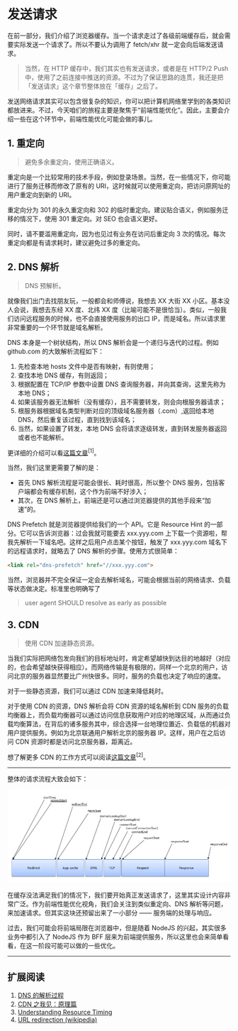 # 发送请求

在前一部分，我们介绍了浏览器缓存。当一个请求走过了各级前端缓存后，就会需要实际发送一个请求了。所以不要认为调用了 fetch/xhr 就一定会向后端发送请求。

> 当然，在 HTTP 缓存中，我们其实也有发送请求，或者是在 HTTP/2 Push 中，使用了之前连接中推送的资源。不过为了保证思路的连贯，我还是把「发送请求」这个章节整体放在「缓存」之后了。

发送网络请求其实可以包含很复杂的知识，你可以把计算机网络里学到的各类知识都放进来。不过，今天咱们的旅程主要是聚焦于“前端性能优化”。因此，主要会介绍一些在这个环节中，前端性能优化可能会做的事儿。

## 1. 重定向

> 避免多余重定向，使用正确语义。

重定向是一个比较常用的技术手段，例如登录场景。当然，在一些情况下，你可能进行了服务迁移而修改了原有的 URI，这时候就可以使用重定向，把访问原网址的用户重定向到新的 URI。

重定向分为 301 的永久重定向和 302 的临时重定向。建议贴合语义，例如服务迁移的情况下，使用 301 重定向。对 SEO 也会语义更好。

同时，请不要滥用重定向，因为也见过有业务在访问后重定向 3 次的情况。每次重定向都是有请求耗时，建议避免过多的重定向。

## 2. DNS 解析

> DNS 预解析。

就像我们出门去找朋友玩，一般都会和师傅说，我想去 XX 大街 XX 小区。基本没人会说，我想去东经 XX 度、北纬 XX 度（比喻可能不是很恰当）。类似，一般我们访问远程服务的时候，也不会直接使用服务的出口 IP，而是域名。所以请求里非常重要的一个环节就是域名解析。

DNS 本身是一个树状结构，所以 DNS 解析会是一个递归与迭代的过程。例如 github.com 的大致解析流程如下：

1. 先检查本地 hosts 文件中是否有映射，有则使用；
1. 查找本地 DNS 缓存，有则返回；
1. 根据配置在 TCP/IP 参数中设置 DNS 查询服务器，并向其查询，这里先称为本地 DNS；
1. 如果该服务器无法解析（没有缓存），且不需要转发，则会向根服务器请求；
1. 根服务器根据域名类型判断对应的顶级域名服务器（.com）,返回给本地 DNS，然后重复该过程，直到找到该域名；
1. 当然，如果设置了转发，本地 DNS 会将请求逐级转发，直到转发服务器返回或者也不能解析。

更详细的介绍可以看[这篇文章](https://www.zhihu.com/question/23042131)<sup>[1]</sup>。

当然，我们这里更需要了解的是：

- 首先 DNS 解析流程是可能会很长、耗时很高，所以整个 DNS 服务，包括客户端都会有缓存机制，这个作为前端不好涉入；
- 其次，在 DNS 解析上，前端还是可以通过浏览器提供的其他手段来“加速”的。

DNS Prefetch 就是浏览器提供给我们的一个 API。它是 Resource Hint 的一部分。它可以告诉浏览器：过会我就可能要去 xxx.yyy.com 上下载一个资源啦，帮我先解析一下域名吧。这样之后用户点击某个按钮，触发了 xxx.yyy.com 域名下的远程请求时，就略去了 DNS 解析的步骤。使用方式很简单：

```HTML
<link rel="dns-prefetch" href="//xxx.yyy.com">
```

当然，浏览器并不完全保证一定会去解析域名，可能会根据当前的网络请求、负载等状态做决定。标准里也明确写了

> user agent SHOULD resolve as early as possible

## 3. CDN

> 使用 CDN 加速静态资源。

当我们实际把网络包发向我们的目标地址时，肯定希望越快到达目的地越好（对应的，也会希望越快获得相应）。而网络传输是有极限的，同样一个北京的用户，访问北京的服务器显然要比广州快很多。同时，服务的负载也决定了响应的速度。

对于一些静态资源，我们可以通过 CDN 加速来降低耗时。

对于使用 CDN 的资源，DNS 解析会将 CDN 资源的域名解析到 CDN 服务的负载均衡器上，而负载均衡器可以通过访问信息获取用户对应的地理区域，从而通过负载均衡算法，在背后的诸多服务其中，综合选择一台地理位置近、负载低的机器对用户提供服务。例如为北京联通用户解析北京的服务器 IP。这样，用户在之后访问 CDN 资源时都是访问北京服务器，距离近。

想了解更多 CDN 的工作方式可以阅读[这篇文章](https://yq.aliyun.com/articles/577708)<sup>[2]</sup>。

---

整体的请求流程大致会如下：

![resource timing line](./img/resourcetiming.png)

在缓存没法满足我们的情况下，我们要开始真正发送请求了，这里其实设计内容非常广泛。作为前端性能优化视角，我们会关注到类似重定向、DNS 解析等问题，来加速请求。但其实这块还预留出来了一小部分 —— 服务端的处理与响应。

过去，我们可能会将前端局限在浏览器中，但是随着 NodeJS 的兴起，其实很多业务中都引入了 NodeJS 作为 BFF 层来为前端提供服务，所以这里也会来简单看看，在这一阶段可能可以做的一些优化。

---

## 扩展阅读

1. [DNS 的解析过程](https://www.zhihu.com/question/23042131)
1. [CDN 之我见：原理篇](https://yq.aliyun.com/articles/577708)
1. [Understanding Resource Timing](https://developers.google.com/web/tools/chrome-devtools/network/understanding-resource-timing)
1. [URL redirection (wikipedia)](https://en.wikipedia.org/wiki/URL_redirection)
